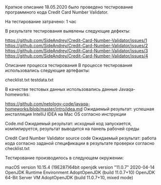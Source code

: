 Краткое описание
18.05.2020 было проведено тестирование программного кода Credit Card Number Validator.

На тестирование затрачено: 1 час

В результате тестирования выявлены следующие дефекты:

https://github.com/SideAndrey/Credit-Card-Number-Validator/issues/1
https://github.com/SideAndrey/Credit-Card-Number-Validator/issues/2
https://github.com/SideAndrey/Credit-Card-Number-Validator/issues/3
https://github.com/SideAndrey/Credit-Card-Number-Validator/issues/4

Описание процесса тестирования
В процессе тестирования использовались следующие артефакты:

checklist.txt
testdata.txt

В качестве тестовых данных использовались данные Javaqa-homeworks:

https://github.com/netology-code/javaqa-homeworks/blob/master/intro/idea.md
Ожидаемый результат: успешная инсталляция IntelliJ IDEA на Mac OS согласно инструкции

Code.md
Ожидаемый результат: исходный код запускается, компилируется, результат выводится на панель рабочей среды

Credit Card Number Validator source code
Ожидаемый результат: работа кода согласно заданой спецификации в результате проверки согласно checklist.txt

Тестирование производилось в следующем окружении:

macOS version 10.15.4 (19E287)64bit 
openjdk version "11.0.7" 2020-04-14
OpenJDK Runtime Environment AdoptOpenJDK (build 11.0.7+10)
OpenJDK 64-Bit Server VM AdoptOpenJDK (build 11.0.7+10, mixed mode)